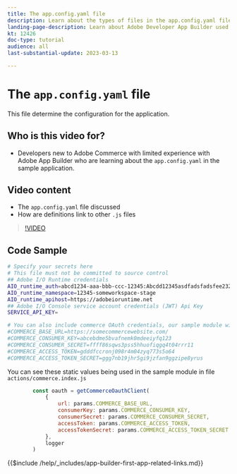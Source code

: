 ```yaml
---
title: The app.config.yaml file
description: Learn about the types of files in the app.config.yaml file for this sample application.
landing-page-description: Learn about Adobe Developer App Builder used with Adobe Commerce and what types of files go in the app.config.yaml.
kt: 12426
doc-type: tutorial
audience: all
last-substantial-update: 2023-03-13

---
```


# The `app.config.yaml` file

This file determine the configuration for the application.

## Who is this video for?

* Developers new to Adobe Commerce with limited experience with Adobe App Builder who are learning about the `app.config.yaml` in the sample application.

## Video content

* The `app.config.yaml` file discussed
* How are definitions link to other `.js` files

>[!VIDEO](https://video.tv.adobe.com/v/3416592)

## Code Sample

```bash
# Specify your secrets here
# This file must not be committed to source control
## Adobe I/O Runtime credentials
AIO_runtime_auth=abcd1234-aaa-bbb-ccc-12345:Abcdd12345asdfadsfadsfee2323232323232
AIO_runtime_namespace=12345-someworkspace-stage
AIO_runtime_apihost=https://adobeioruntime.net
## Adobe I/O Console service account credentials (JWT) Api Key
SERVICE_API_KEY=

# You can also include commerce OAuth credentials, our sample module will use the following example credentials:
#COMMERCE_BASE_URL=https://somecommercewebsite.com/
#COMMERCE_CONSUMER_KEY=abcebdme5bvafnemk0mdeeiyfq123
#COMMERCE_CONSUMER_SECRET=ffff86sqws3pss5hhuofiqgq4t04rrr11
#COMMERCE_ACCESS_TOKEN=gdddfccronj098r4m04zyq773s5o64
#COMMERCE_ACCESS_TOKEN_SECRET=ggg7nb19jhr5gi9jzfan9ggzipe8yrus
```

You can see these static values being used in the sample module in file `actions/commerce.index.js`

```javascript
        const oauth = getCommerceOauthClient(
            {
                url: params.COMMERCE_BASE_URL,
                consumerKey: params.COMMERCE_CONSUMER_KEY,
                consumerSecret: params.COMMERCE_CONSUMER_SECRET,
                accessToken: params.COMMERCE_ACCESS_TOKEN,
                accessTokenSecret: params.COMMERCE_ACCESS_TOKEN_SECRET
            },
            logger
        )

```

{{$include /help/_includes/app-builder-first-app-related-links.md}}
